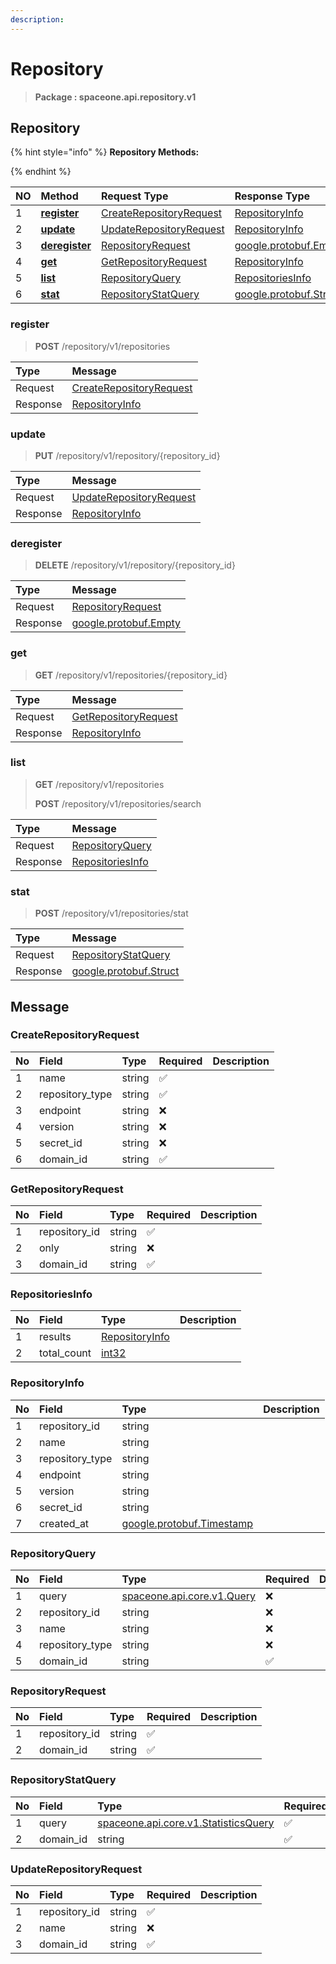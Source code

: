```yaml
---
description:  
---
```

# Repository

>  **Package : spaceone.api.repository.v1**

## Repository

{% hint style="info" %}
**Repository Methods:**

{%  endhint %}


| NO |  Method | Request Type | Response Type | Description |
| :--- | :--- | :--- | :--- | :--- |
| 1 | [**register**](repository.md#register)| [CreateRepositoryRequest](repository.md#createrepositoryrequest) | [RepositoryInfo](repository.md#repositoryinfo) |  |
| 2 | [**update**](repository.md#update)| [UpdateRepositoryRequest](repository.md#updaterepositoryrequest) | [RepositoryInfo](repository.md#repositoryinfo) |  |
| 3 | [**deregister**](repository.md#deregister)| [RepositoryRequest](repository.md#repositoryrequest) |[google.protobuf.Empty](https://github.com/protocolbuffers/protobuf/blob/master/src/google/protobuf/empty.proto)|  |
| 4 | [**get**](repository.md#get)| [GetRepositoryRequest](repository.md#getrepositoryrequest) | [RepositoryInfo](repository.md#repositoryinfo) |  |
| 5 | [**list**](repository.md#list)| [RepositoryQuery](repository.md#repositoryquery) | [RepositoriesInfo](repository.md#repositoriesinfo) |  |
| 6 | [**stat**](repository.md#stat)| [RepositoryStatQuery](repository.md#repositorystatquery) |[google.protobuf.Struct](https://github.com/protocolbuffers/protobuf/blob/master/src/google/protobuf/struct.proto)|  | 
 
 
 
 
### register
> **POST** /repository/v1/repositories
>


| Type | Message |
| :--- | :--- |
| Request | [CreateRepositoryRequest](repository.md#createrepositoryrequest) |
| Response |  [RepositoryInfo](repository.md#repositoryinfo)  |
 
 
 
 
 
### update
> **PUT** /repository/v1/repository/{repository_id}
>


| Type | Message |
| :--- | :--- |
| Request | [UpdateRepositoryRequest](repository.md#updaterepositoryrequest) |
| Response |  [RepositoryInfo](repository.md#repositoryinfo)  |
 
 
 
 
 
### deregister
> **DELETE** /repository/v1/repository/{repository_id}
>


| Type | Message |
| :--- | :--- |
| Request | [RepositoryRequest](repository.md#repositoryrequest) |
| Response | [google.protobuf.Empty](https://github.com/protocolbuffers/protobuf/blob/master/src/google/protobuf/empty.proto) |
 
 
 
 
 
### get
> **GET** /repository/v1/repositories/{repository_id}
>


| Type | Message |
| :--- | :--- |
| Request | [GetRepositoryRequest](repository.md#getrepositoryrequest) |
| Response |  [RepositoryInfo](repository.md#repositoryinfo)  |
 
 
 
 
 
### list
> **GET** /repository/v1/repositories
>
> **POST** /repository/v1/repositories/search



| Type | Message |
| :--- | :--- |
| Request | [RepositoryQuery](repository.md#repositoryquery) |
| Response |  [RepositoriesInfo](repository.md#repositoriesinfo)  |
 
 
 
 
 
### stat
> **POST** /repository/v1/repositories/stat
>


| Type | Message |
| :--- | :--- |
| Request | [RepositoryStatQuery](repository.md#repositorystatquery) |
| Response | [google.protobuf.Struct](https://github.com/protocolbuffers/protobuf/blob/master/src/google/protobuf/struct.proto) |


## 

## Message

### CreateRepositoryRequest
| No | Field | Type | Required | Description |
| :--- | :--- | :--- | :--- | :--- |
| 1 | name |string|✅||
| 2 | repository_type |string|✅||
| 3 | endpoint |string|❌||
| 4 | version |string|❌||
| 5 | secret_id |string|❌||
| 6 | domain_id |string|✅||

### GetRepositoryRequest
| No | Field | Type | Required | Description |
| :--- | :--- | :--- | :--- | :--- |
| 1 | repository_id |string|✅||
| 2 | only |string|❌||
| 3 | domain_id |string|✅||

### RepositoriesInfo
| No | Field | Type |  Description |
| :--- | :--- | :--- | :--- |
| 1 | results |[RepositoryInfo](repository.md#repositoryinfo)||
| 2 | total_count |[int32](https://github.com/protocolbuffers/protobuf/blob/master/src/google/protobuf/type.proto)||

### RepositoryInfo
| No | Field | Type |  Description |
| :--- | :--- | :--- | :--- |
| 1 | repository_id |string||
| 2 | name |string||
| 3 | repository_type |string||
| 4 | endpoint |string||
| 5 | version |string||
| 6 | secret_id |string||
| 7 | created_at |[google.protobuf.Timestamp](https://github.com/protocolbuffers/protobuf/blob/master/src/google/protobuf/timestamp.proto)||

### RepositoryQuery
| No | Field | Type | Required | Description |
| :--- | :--- | :--- | :--- | :--- |
| 1 | query |[spaceone.api.core.v1.Query](https://spaceone-dev.gitbook.io/api-reference/common-v1/search-query)|❌||
| 2 | repository_id |string|❌||
| 3 | name |string|❌||
| 4 | repository_type |string|❌||
| 5 | domain_id |string|✅||

### RepositoryRequest
| No | Field | Type | Required | Description |
| :--- | :--- | :--- | :--- | :--- |
| 1 | repository_id |string|✅||
| 2 | domain_id |string|✅||

### RepositoryStatQuery
| No | Field | Type | Required | Description |
| :--- | :--- | :--- | :--- | :--- |
| 1 | query |[spaceone.api.core.v1.StatisticsQuery](https://spaceone-dev.gitbook.io/api-reference/common-v1/statistics-query)|✅||
| 2 | domain_id |string|✅||

### UpdateRepositoryRequest
| No | Field | Type | Required | Description |
| :--- | :--- | :--- | :--- | :--- |
| 1 | repository_id |string|✅||
| 2 | name |string|❌||
| 3 | domain_id |string|✅||
